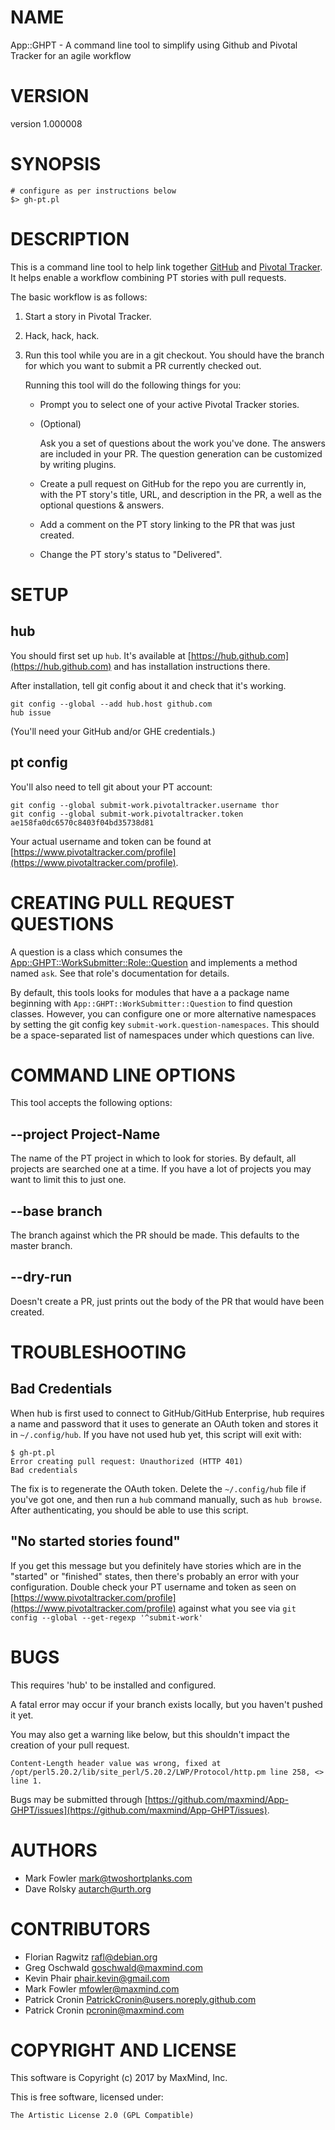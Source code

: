 # NAME

App::GHPT - A command line tool to simplify using Github and Pivotal Tracker for an agile workflow

# VERSION

version 1.000008

# SYNOPSIS

    # configure as per instructions below
    $> gh-pt.pl

# DESCRIPTION

This is a command line tool to help link together
[GitHub](https://github.com/) and [Pivotal
Tracker](https://www.pivotaltracker.com/). It helps enable a workflow combining
PT stories with pull requests.

The basic workflow is as follows:

1. Start a story in Pivotal Tracker.
2. Hack, hack, hack.
3. Run this tool while you are in a git checkout. You should have the branch for
which you want to submit a PR currently checked out.

    Running this tool will do the following things for you:

    - Prompt you to select one of your active Pivotal Tracker stories.
    - (Optional)

        Ask you a set of questions about the work you've done. The answers are
        included in your PR. The question generation can be customized by writing
        plugins.

    - Create a pull request on GitHub for the repo you are currently in, with the PT
    story's title, URL, and description in the PR, a well as the optional
    questions & answers.
    - Add a comment on the PT story linking to the PR that was just created.
    - Change the PT story's status to "Delivered".

# SETUP

## hub

You should first set up `hub`. It's available at [https://hub.github.com](https://hub.github.com)
and has installation instructions there.

After installation, tell git config about it and check that it's working.

    git config --global --add hub.host github.com
    hub issue

(You'll need your GitHub and/or GHE credentials.)

## pt config

You'll also need to tell git about your PT account:

    git config --global submit-work.pivotaltracker.username thor
    git config --global submit-work.pivotaltracker.token ae158fa0dc6570c8403f04bd35738d81

Your actual username and token can be found at
[https://www.pivotaltracker.com/profile](https://www.pivotaltracker.com/profile).

# CREATING PULL REQUEST QUESTIONS

A question is a class which consumes the
[App::GHPT::WorkSubmitter::Role::Question](https://metacpan.org/pod/App::GHPT::WorkSubmitter::Role::Question) and implements a method named
`ask`. See that role's documentation for details.

By default, this tools looks for modules that have a a package name beginning
with `App::GHPT::WorkSubmitter::Question` to find question classes. However,
you can configure one or more alternative namespaces by setting the git config
key `submit-work.question-namespaces`. This should be a space-separated list
of namespaces under which questions can live.

# COMMAND LINE OPTIONS

This tool accepts the following options:

## --project Project-Name

The name of the PT project in which to look for stories. By default, all
projects are searched one at a time. If you have a lot of projects you may
want to limit this to just one.

## --base branch

The branch against which the PR should be made. This defaults to the master
branch.

## --dry-run

Doesn't create a PR, just prints out the body of the PR that would have been
created.

# TROUBLESHOOTING

## Bad Credentials

When hub is first used to connect to GitHub/GitHub Enterprise, hub requires a
name and password that it uses to generate an OAuth token and stores it in
`~/.config/hub`. If you have not used hub yet, this script will exit with:

    $ gh-pt.pl
    Error creating pull request: Unauthorized (HTTP 401)
    Bad credentials

The fix is to regenerate the OAuth token. Delete the `~/.config/hub` file if
you've got one, and then run a `hub` command manually, such as
`hub browse`. After authenticating, you should be able to use this script.

## "No started stories found"

If you get this message but you definitely have stories which are in the
"started" or "finished" states, then there's probably an error with your
configuration. Double check your PT username and token as seen on
[https://www.pivotaltracker.com/profile](https://www.pivotaltracker.com/profile) against what you see via `git
config --global --get-regexp '^submit-work'`

# BUGS

This requires 'hub' to be installed and configured.

A fatal error may occur if your branch exists locally, but you haven't pushed it yet.

You may also get a warning like below, but this shouldn't impact the creation of your pull request.

    Content-Length header value was wrong, fixed at /opt/perl5.20.2/lib/site_perl/5.20.2/LWP/Protocol/http.pm line 258, <> line 1.

Bugs may be submitted through [https://github.com/maxmind/App-GHPT/issues](https://github.com/maxmind/App-GHPT/issues).

# AUTHORS

- Mark Fowler <mark@twoshortplanks.com>
- Dave Rolsky <autarch@urth.org>

# CONTRIBUTORS

- Florian Ragwitz <rafl@debian.org>
- Greg Oschwald <goschwald@maxmind.com>
- Kevin Phair <phair.kevin@gmail.com>
- Mark Fowler <mfowler@maxmind.com>
- Patrick Cronin <PatrickCronin@users.noreply.github.com>
- Patrick Cronin <pcronin@maxmind.com>

# COPYRIGHT AND LICENSE

This software is Copyright (c) 2017 by MaxMind, Inc.

This is free software, licensed under:

    The Artistic License 2.0 (GPL Compatible)
